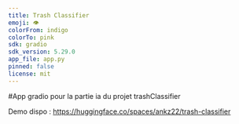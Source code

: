 ```yaml
---
title: Trash Classifier
emoji: 👁
colorFrom: indigo
colorTo: pink
sdk: gradio
sdk_version: 5.29.0
app_file: app.py
pinned: false
license: mit
---
```

#App gradio pour la partie ia du projet trashClassifier


Demo dispo : https://huggingface.co/spaces/ankz22/trash-classifier
